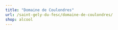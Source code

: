 ```yaml
---
title: "Domaine de Coulondres"
url: /saint-gely-du-fesc/domaine-de-coulondres/
shop: alcool
---
```

